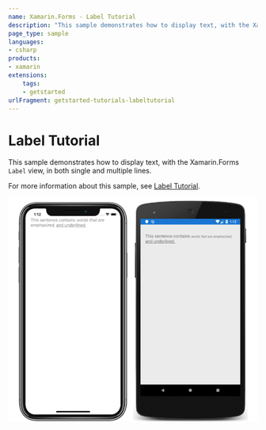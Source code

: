 ```yaml
---
name: Xamarin.Forms - Label Tutorial
description: "This sample demonstrates how to display text, with the Xamarin.Forms Label view, in both single and multiple lines (get started)"
page_type: sample
languages:
- csharp
products:
- xamarin
extensions:
    tags:
    - getstarted
urlFragment: getstarted-tutorials-labeltutorial
---
```

# Label Tutorial

This sample demonstrates how to display text, with the Xamarin.Forms `Label` view, in both single and multiple lines.

For more information about this sample, see [Label Tutorial](https://docs.microsoft.com/xamarin/get-started/tutorials/label/).

![Label Tutorial application screenshot](Screenshots/01All.png "Label Tutorial application screenshot")

